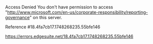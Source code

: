 Access Denied
You don't have permission to access "http://www.microsoft.com/en-us/corporate-responsibility/reporting-governance" on this server.

Reference #18.4fa7cb17.1748268235.55bfe146

https://errors.edgesuite.net/18.4fa7cb17.1748268235.55bfe146